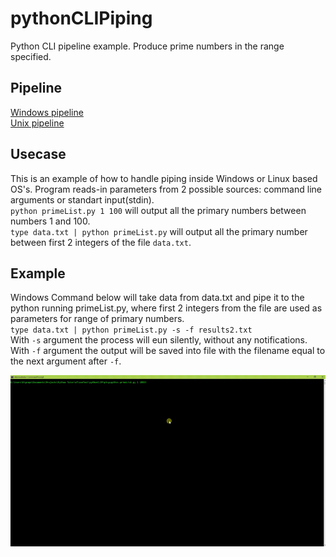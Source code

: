 # pythonCLIPiping
Python CLI pipeline example. Produce prime numbers in the range specified.

## Pipeline
[Windows pipeline](https://docs.microsoft.com/en-us/powershell/scripting/learn/understanding-the-powershell-pipeline?view=powershell-6)  
[Unix pipeline](https://en.wikipedia.org/wiki/Pipeline_%28Unix%29)

## Usecase
This is an example of how to handle piping inside Windows or Linux based OS's.
Program reads-in parameters from 2 possible sources: command line arguments or standart input(stdin).  
``python primeList.py 1 100`` will output all the primary numbers between numbers 1 and 100.  
``type data.txt | python primeList.py`` will output all the primary number between first 2 integers of the file ``data.txt``.  

## Example
Windows Command below will take data from data.txt and pipe it to the python running primeList.py, where first 2 integers from the file are used as parameters for range of primary numbers.   
``type data.txt | python primeList.py -s -f results2.txt``  
With ``-s`` argument the process will eun silently, without any notifications.  
With ``-f`` argument the output will be saved into file with the filename equal to the next argument after ``-f``.  
  
![example](https://github.com/MartinRep/pythonCLIPiping/blob/master/Media/pythonCLIpiping_exam.gif)
